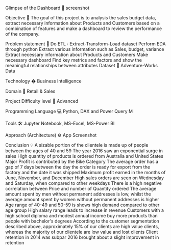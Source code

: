 Glimpse of the Dashboard 🎥
screenshot

Objective 🎯
The goal of this project is to analysis the sales budget data, extract necessary information about Products and Customers based on a combination of features and make a dashboard to review the performance of the company.

Problem statement 📜
Do ETL : Extract-Transform-Load dataset
Perform EDA through python
Extract various information such as Sales, budget, variance
Extract necessary information about Products and Customers
Make necessary dashboard
Find key metrics and factors and show the meaningful relationships between attributes
Dataset 📀
Adventure-Works Data

Technology �
Business Intelligence

Domain 🛒
Retail & Sales

Project Difficulty level 🥇
Advanced

Programming Language 💻
Python, DAX and Power Query M

Tools 🛠
Jupyter Notebook, MS-Excel, MS-Power BI

Approach (Architecture) ⚙
App Screenshot

Conclusion 💡
A sizable portion of the clientele is made up of people between the ages of 40 and 59
The year 2016 saw an exponential surge in sales
High quantity of products is ordered from Australia and United States
Major Profit is contributed by the Bike Category
The average order has a gap of 7 days between the day the order is ready for export from the factory and the date it was shipped
Maximum profit earned in the months of June, November, and December
High sales orders are seen on Wednesday and Saturday, when compared to other weekdays
There is a high negative correlation between Price and number of Quantity ordered
The average amount spent by men without permanent addresses is low, whilst the average amount spent by women without permanent addresses is higher
Age range of 40-49 and 50-59 is shows high demand compared to other age group
High salary range leads to increase in revenue
Customers with a high school diploma and modest annual income buy more products than people with bachelor's degrees
According to the customer segmentation described above, approximately 15% of our clients are high value clients, whereas the majority of our clientele are low value and lost clients
Client retention in 2014 was subpar
2016 brought about a slight improvement in retention
